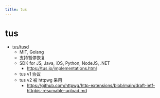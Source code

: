 ```yaml
---
title: tus
---
```


# tus

- [tus/tusd](https://github.com/tus/tusd)
  - MIT, Golang
  - 支持暂停恢复
  - SDK for JS, Java, iOS, Python, NodeJS, .NET
    - https://tus.io/implementations.html
  - tus v1 [协议](https://tus.io/protocols/resumable-upload.html)
  - tus v2 被 httpwg 采用
    - https://github.com/httpwg/http-extensions/blob/main/draft-ietf-httpbis-resumable-upload.md
